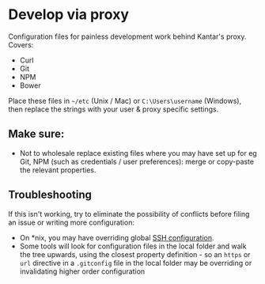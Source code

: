 # Develop via proxy

Configuration files for painless development work behind Kantar's proxy. Covers:

* Curl
* Git
* NPM
* Bower

Place these files in `~/etc` (Unix / Mac) or `C:\Users\username` (Windows), then replace the strings with your user & proxy specific settings.

## Make sure:

* Not to wholesale replace existing files where you may have set up for eg Git, NPM (such as credentials / user preferences): merge or copy-paste the relevant properties.

## Troubleshooting

If this isn't working, try to eliminate the possibility of conflicts before filing an issue or writing more configuration:

* On *nix, you may have overriding global [SSH configuration]( http://linux.die.net/man/5/ssh_config).
* Some tools will look for configuration files in the local folder and walk the tree upwards, using the closest property definition - so an `https` or `url` directive in a `.gitconfig` file in the local folder may be overriding or invalidating higher order configuration
